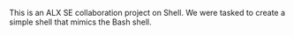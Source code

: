 This is an ALX SE collaboration project on Shell. We were tasked to create a simple shell that mimics the Bash shell.
